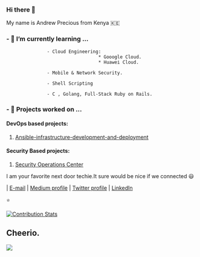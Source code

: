 ### Hi there 👋

My name is Andrew Precious from Kenya :kenya:

### - 🌱 I’m currently learning ...

                   - Cloud Engineering:
                                      * Gooogle Cloud.
                                      * Huawei Cloud.
                   
                   - Mobile & Network Security.
                   
                   - Shell Scripting
                   
                   - C , Golang, Full-Stack Ruby on Rails.


### - 🌱 Projects worked on ...

#### DevOps based projects:
1. [Ansible-infrastructure-development-and-deployment](https://github.com/Andrews-Projects/Ansible-infrastructure-development-and-deployment)

#### Security Based projects:

 1. [Security Operations Center](https://github.com/Andrews-Projects/Security-Operations-Center)


                    
I am your favorite next door techie.It sure would be nice if we connected :smiley:


                                                        
| [E-mail](andrewmbugua388@gmail.com)    |    [Medium profile](https://medium.com/@andrewmbugua388)     |    [Twitter profile](https://twitter.com/DarkseidCodes)    |   [LinkedIn](https://www.linkedin.com/in/andrew-mbugua-28a83518b/)
                                                        

:star:

[![Contribution Stats](https://github-contribution-stats.vercel.app/api/?username=AndrewMbugua)](https://github.com/AndrewMbugua/github-contribution-stats/)


## Cheerio.

![](https://raw.githubusercontent.com/Giphy/GiphyAPI/master/api_giphy_header.gif)
